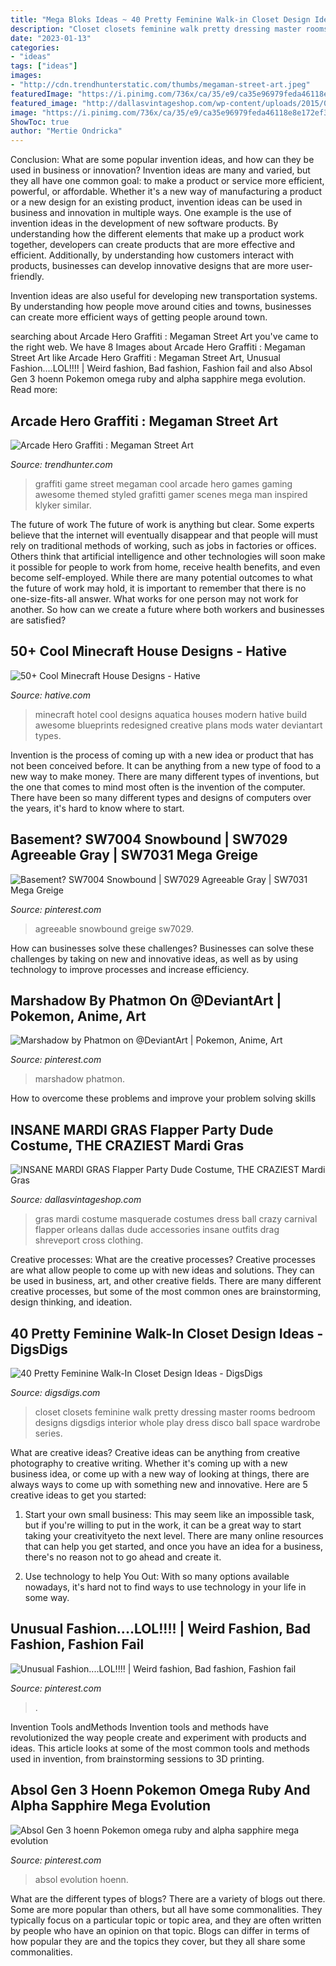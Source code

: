 ```yaml
---
title: "Mega Bloks Ideas ~ 40 Pretty Feminine Walk-in Closet Design Ideas"
description: "Closet closets feminine walk pretty dressing master rooms bedroom designs digsdigs interior whole play dress disco ball space wardrobe series"
date: "2023-01-13"
categories:
- "ideas"
tags: ["ideas"]
images:
- "http://cdn.trendhunterstatic.com/thumbs/megaman-street-art.jpeg"
featuredImage: "https://i.pinimg.com/736x/ca/35/e9/ca35e96979feda46118e8e172ef3a60f--strange-fashion-crazy-fashion.jpg"
featured_image: "http://dallasvintageshop.com/wp-content/uploads/2015/01/Photo-Jan-14-6-37-09-PM.jpg"
image: "https://i.pinimg.com/736x/ca/35/e9/ca35e96979feda46118e8e172ef3a60f--strange-fashion-crazy-fashion.jpg"
ShowToc: true
author: "Mertie Ondricka"
---
```



Conclusion: What are some popular invention ideas, and how can they be used in business or innovation?
Invention ideas are many and varied, but they all have one common goal: to make a product or service more efficient, powerful, or affordable. Whether it's a new way of manufacturing a product or a new design for an existing product, invention ideas can be used in business and innovation in multiple ways.
One example is the use of invention ideas in the development of new software products. By understanding how the different elements that make up a product work together, developers can create products that are more effective and efficient. Additionally, by understanding how customers interact with products, businesses can develop innovative designs that are more user-friendly.

Invention ideas are also useful for developing new transportation systems. By understanding how people move around cities and towns, businesses can create more efficient ways of getting people around town.

	

		
searching about Arcade Hero Graffiti : Megaman Street Art you've came to the right web. We have 8 Images about Arcade Hero Graffiti : Megaman Street Art like Arcade Hero Graffiti : Megaman Street Art, Unusual Fashion....LOL!!!! | Weird fashion, Bad fashion, Fashion fail and also Absol Gen 3 hoenn Pokemon omega ruby and alpha sapphire mega evolution. Read more:
		
    
## Arcade Hero Graffiti : Megaman Street Art

<img loading=lazy src="http://cdn.trendhunterstatic.com/thumbs/megaman-street-art.jpeg" onerror="this.onerror=null;this.src='https://tse4.mm.bing.net/th?id=OIP.pGyyxesjBhGx6jo01-lROAHaJ4&amp;pid=15.1';" alt="Arcade Hero Graffiti : Megaman Street Art">

_Source: trendhunter.com_

>graffiti game street megaman cool arcade hero games gaming awesome themed styled grafitti gamer scenes mega man inspired klyker similar. 

	

The future of work
The future of work is anything but clear. Some experts believe that the internet will eventually disappear and that people will must rely on traditional methods of working, such as jobs in factories or offices. Others think that artificial intelligence and other technologies will soon make it possible for people to work from home, receive health benefits, and even become self-employed. While there are many potential outcomes to what the future of work may hold, it is important to remember that there is no one-size-fits-all answer. What works for one person may not work for another. So how can we create a future where both workers and businesses are satisfied?

    
## 50+ Cool Minecraft House Designs - Hative

<img loading=lazy src="https://hative.com/wp-content/uploads/2014/02/minecraft-houses/minecraft-aquatica-hotel-43.jpg" onerror="this.onerror=null;this.src='https://tse1.mm.bing.net/th?id=OIP.MfY2se3GDoY0RYCeSse6PwHaEL&amp;pid=15.1';" alt="50+ Cool Minecraft House Designs - Hative">

_Source: hative.com_

>minecraft hotel cool designs aquatica houses modern hative build awesome blueprints redesigned creative plans mods water deviantart types. 

	

Invention is the process of coming up with a new idea or product that has not been conceived before. It can be anything from a new type of food to a new way to make money. There are many different types of inventions, but the one that comes to mind most often is the invention of the computer. There have been so many different types and designs of computers over the years, it's hard to know where to start.

    
## Basement? SW7004 Snowbound | SW7029 Agreeable Gray | SW7031 Mega Greige

<img loading=lazy src="https://i.pinimg.com/564x/90/4a/e8/904ae8902e9ac177c02823cf98336ba5.jpg" onerror="this.onerror=null;this.src='https://tse2.mm.bing.net/th?id=OIP.9ow1rFElXyPgUEwxoCklSwHaNK&amp;pid=15.1';" alt="Basement? SW7004 Snowbound | SW7029 Agreeable Gray | SW7031 Mega Greige">

_Source: pinterest.com_

>agreeable snowbound greige sw7029. 

	

How can businesses solve these challenges?
Businesses can solve these challenges by taking on new and innovative ideas, as well as by using technology to improve processes and increase efficiency.

    
## Marshadow By Phatmon On @DeviantArt | Pokemon, Anime, Art

<img loading=lazy src="https://i.pinimg.com/736x/2b/d8/fc/2bd8fc9fa4b61c5cb1ba880aaf100cbf.jpg" onerror="this.onerror=null;this.src='https://tse1.mm.bing.net/th?id=OIP.OnOpNm1g0mFsXpDheFKSiAHaLH&amp;pid=15.1';" alt="Marshadow by Phatmon on @DeviantArt | Pokemon, Anime, Art">

_Source: pinterest.com_

>marshadow phatmon. 

	

How to overcome these problems and improve your problem solving skills
 

    
## INSANE MARDI GRAS Flapper Party Dude Costume, THE CRAZIEST Mardi Gras

<img loading=lazy src="http://dallasvintageshop.com/wp-content/uploads/2015/01/Photo-Jan-14-6-37-09-PM.jpg" onerror="this.onerror=null;this.src='https://tse2.mm.bing.net/th?id=OIP.ShKrPVZgkiKFM5XJ28-pKQAAAA&amp;pid=15.1';" alt="INSANE MARDI GRAS Flapper Party Dude Costume, THE CRAZIEST Mardi Gras">

_Source: dallasvintageshop.com_

>gras mardi costume masquerade costumes dress ball crazy carnival flapper orleans dallas dude accessories insane outfits drag shreveport cross clothing. 

	

Creative processes: What are the creative processes?
Creative processes are what allow people to come up with new ideas and solutions. They can be used in business, art, and other creative fields. There are many different creative processes, but some of the most common ones are brainstorming, design thinking, and ideation.

    
## 40 Pretty Feminine Walk-In Closet Design Ideas - DigsDigs

<img loading=lazy src="http://www.digsdigs.com/photos/pretty-feminine-walk-in-closets-18.jpg" onerror="this.onerror=null;this.src='https://tse2.mm.bing.net/th?id=OIP.jqfktSq_TM4KDPhvL3vuLgHaLJ&amp;pid=15.1';" alt="40 Pretty Feminine Walk-In Closet Design Ideas - DigsDigs">

_Source: digsdigs.com_

>closet closets feminine walk pretty dressing master rooms bedroom designs digsdigs interior whole play dress disco ball space wardrobe series. 

	

What are creative ideas?
Creative ideas can be anything from creative photography to creative writing. Whether it's coming up with a new business idea, or come up with a new way of looking at things, there are always ways to come up with something new and innovative. Here are 5 creative ideas to get you started: 
1) Start your own small business: This may seem like an impossible task, but if you're willing to put in the work, it can be a great way to start taking your creativityeto the next level. There are many online resources that can help you get started, and once you have an idea for a business, there's no reason not to go ahead and create it. 

2) Use technology to help You Out: With so many options available nowadays, it's hard not to find ways to use technology in your life in some way.

    
## Unusual Fashion....LOL!!!! | Weird Fashion, Bad Fashion, Fashion Fail

<img loading=lazy src="https://i.pinimg.com/736x/ca/35/e9/ca35e96979feda46118e8e172ef3a60f--strange-fashion-crazy-fashion.jpg" onerror="this.onerror=null;this.src='https://tse2.mm.bing.net/th?id=OIP.DVSLNBIx6GbL0adAI4pTWwAAAA&amp;pid=15.1';" alt="Unusual Fashion....LOL!!!! | Weird fashion, Bad fashion, Fashion fail">

_Source: pinterest.com_

>. 

	

Invention Tools andMethods
Invention tools and methods have revolutionized the way people create and experiment with products and ideas. This article looks at some of the most common tools and methods used in invention, from brainstorming sessions to 3D printing.

    
## Absol Gen 3 Hoenn Pokemon Omega Ruby And Alpha Sapphire Mega Evolution

<img loading=lazy src="https://i.pinimg.com/736x/a9/ee/7f/a9ee7f1605dfdf590d2e0a6327887f70.jpg" onerror="this.onerror=null;this.src='https://tse2.mm.bing.net/th?id=OIP.IN7goL3Ehr84liwDFpACYAHaN_&amp;pid=15.1';" alt="Absol Gen 3 hoenn Pokemon omega ruby and alpha sapphire mega evolution">

_Source: pinterest.com_

>absol evolution hoenn. 

	

What are the different types of blogs?
There are a variety of blogs out there. Some are more popular than others, but all have some commonalities. They typically focus on a particular topic or topic area, and they are often written by people who have an opinion on that topic. Blogs can differ in terms of how popular they are and the topics they cover, but they all share some commonalities.

